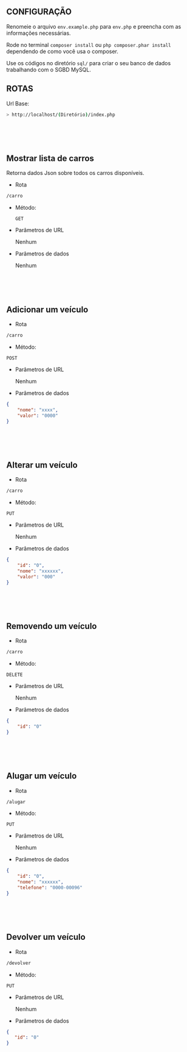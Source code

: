 ## CONFIGURAÇÃO

Renomeie o arquivo `env.example.php` para `env.php` e preencha com as informações necessárias.

Rode no terminal `composer install` ou `php composer.phar install` dependendo de como você usa o composer.

Use os códigos no diretório `sql/` para criar o seu banco de dados trabalhando com o SGBD MySQL.


## ROTAS

Url Base:

```bash
> http://localhost/(Diretório)/index.php
```


<br>
<br>
<br>

## Mostrar lista de carros 

  Retorna dados Json sobre todos os carros disponíveis.

* Rota

```bash
/carro
```
  
* Método: 

  `GET`
  
* Parâmetros de URL
 
   Nenhum

* Parâmetros de dados 

  Nenhum


<br>
<br>
<br>

## Adicionar um veículo 
  
*  Rota 

```bash
/carro
```

*  Método: 

  `POST`
  
*  Parâmetros de URL 
 
   Nenhum

* Parâmetros de dados 

~~~Json
{
    "nome": "xxxx",
    "valor": "0000"
}
~~~

<br>
<br>
<br>

## Alterar um veículo 
  
*  Rota 

```bash
/carro
```

*  Método: 

  `PUT`
  
*  Parâmetros de URL 
 
   Nenhum

* Parâmetros de dados 

~~~Json
{
    "id": "0",
    "nome": "xxxxxx",
    "valor": "000"
}
~~~

<br>
<br>
<br>

## Removendo um veículo 
  
*  Rota 

```bash
/carro
```

*  Método: 

  `DELETE`
  
*  Parâmetros de URL 
 
   Nenhum

* Parâmetros de dados 

~~~Json
{
    "id": "0"
}
~~~

<br>
<br>
<br>

## Alugar um veículo 
  
*  Rota 

```bash
/alugar
```

*  Método: 

  `PUT`
  
*  Parâmetros de URL 
 
   Nenhum

* Parâmetros de dados 

~~~Json
{
    "id": "0",
    "nome": "xxxxxx",
	"telefone": "0000-00096"
}
~~~


<br>
<br>
<br>

## Devolver um veículo 
  
*  Rota 

```bash
/devolver
```

*  Método: 

  `PUT`
  
*  Parâmetros de URL 
 
   Nenhum

* Parâmetros de dados 

~~~Json
{
   "id": "0"
}
~~~
















